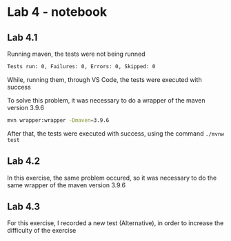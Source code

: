 # Lab 4 - notebook

## Lab 4.1

Running maven, the tests were not being runned
```bash
Tests run: 0, Failures: 0, Errors: 0, Skipped: 0
```
While, running them, through VS Code, the tests were executed with success

To solve this problem, it was necessary to do a wrapper of the maven version 3.9.6
```bash
mvn wrapper:wrapper -Dmaven=3.9.6
```
After that, the tests were executed with success, using the command `./mvnw test`

## Lab 4.2

In this exercise, the same problem occured, so it was necessary to do the same wrapper of the maven version 3.9.6

## Lab 4.3

For this exercise, I recorded a new test (Alternative), in order to increase the difficulty of the exercise